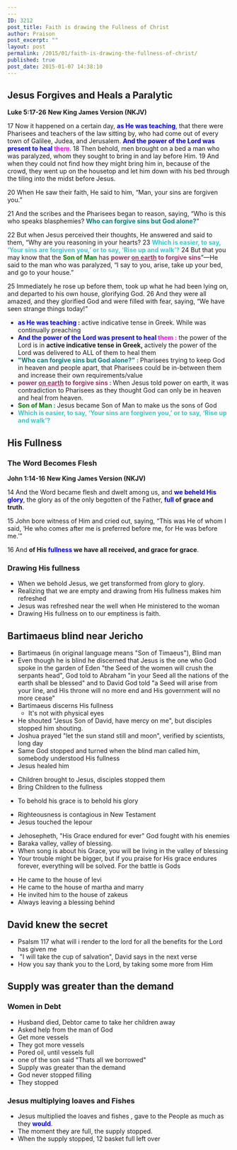 ```yaml
---
---
ID: 3212
post_title: Faith is drawing the Fullness of Christ
author: Praison
post_excerpt: ""
layout: post
permalink: /2015/01/faith-is-drawing-the-fullness-of-christ/
published: true
post_date: 2015-01-07 14:38:10
---
```

<h2>Jesus Forgives and Heals a Paralytic</h2>
<strong>Luke 5:17-26</strong>
<strong> New King James Version (NKJV)</strong>

17 Now it happened on a certain day, <span style="color: #0000ff;"><strong>as He was teaching</strong></span>, that there were Pharisees and teachers of the law sitting by, who had come out of every town of Galilee, Judea, and Jerusalem. <span style="color: #0000ff;"><strong>And the power of the Lord was present to heal <span style="color: #ff00ff;">them</span></strong></span>. 18 Then behold, men brought on a bed a man who was paralyzed, whom they sought to bring in and lay before Him. 19 And when they could not find how they might bring him in, because of the crowd, they went up on the housetop and let him down with his bed through the tiling into the midst before Jesus.

20 When He saw their faith, He said to him, “Man, your sins are forgiven you.”

21 And the scribes and the Pharisees began to reason, saying, “Who is this who speaks blasphemies? <span style="color: #008080;"><strong>Who can forgive sins but God alone?</strong></span>”

22 But when Jesus perceived their thoughts, He answered and said to them, “Why are you reasoning in your hearts? 23 <strong><span style="color: #33cccc;">Which is easier, to say, ‘Your sins are forgiven you,’ or to say, ‘Rise up and walk’?</span></strong> 24 But that you may know that the <span style="color: #008000;"><strong>Son of Man</strong></span> has <span style="color: #993366;"><strong>power <span style="text-decoration: underline;">on earth</span> to forgive sins</strong></span>”—He said to the man who was paralyzed, “I say to you, arise, take up your bed, and go to your house.”

25 Immediately he rose up before them, took up what he had been lying on, and departed to his own house, glorifying God. 26 And they were all amazed, and they glorified God and were filled with fear, saying, “We have seen strange things today!”
<ul>
	<li><strong><span style="color: #0000ff;">as He was teaching</span> : </strong>active indicative tense in Greek. While was continually preaching</li>
	<li><strong><span style="color: #0000ff;">And the power of the Lord was present to heal</span> <span style="color: #ff00ff;">them :</span></strong> the power of the Lord is in <strong>active indicative tense in Greek, </strong>actively the power of the Lord was delivered to ALL of them to heal them</li>
	<li><strong><span style="color: #008080;">"Who can forgive sins but God alone?" :</span> </strong>Pharisees trying to keep God in heaven and people apart, that Pharisees could be in-between them and increase their own requirements/value</li>
	<li><span style="color: #993366;"><strong>power <span style="text-decoration: underline;">on earth</span> to forgive sins : </strong></span>When Jesus told power on earth, it was contradiction to Pharisees as they thought God can only be in heaven and heal from heaven.</li>
	<li><span style="color: #008000;"><strong>Son of Man : </strong></span>Jesus became Son of Man to make us the sons of God</li>
	<li><span style="color: #33cccc;"><strong>Which is easier, to say, ‘Your sins are forgiven you,’ or to say, ‘Rise up and walk’?</strong></span></li>
</ul>
<h2>His Fullness</h2>
<h3>The Word Becomes Flesh</h3>
<strong>John 1:14-16</strong>
<strong> New King James Version (NKJV)</strong>

14 And the Word became flesh and dwelt among us, and <span style="color: #0000ff;"><strong>we beheld His glory</strong></span>, the glory as of the only begotten of the Father, <strong><span style="color: #0000ff;">full</span> of grace and truth</strong>.

15 John bore witness of Him and cried out, saying, “This was He of whom I said, ‘He who comes after me is preferred before me, for He was before me.’”

16 And <strong>of His <span style="color: #0000ff;">fullness</span> we have all received, and grace for grace</strong>.
<h3>Drawing His fullness</h3>
<ul>
	<li>When we behold Jesus, we get transformed from glory to glory.</li>
	<li>Realizing that we are empty and drawing from His fullness makes him refreshed</li>
	<li>Jesus was refreshed near the well when He ministered to the woman</li>
	<li>Drawing His fullness on to our emptiness is faith.</li>
</ul>
<h2>Bartimaeus blind near Jericho</h2>
<ul>
	<li>Bartimaeus (in original language means "Son of Timaeus"), Blind man</li>
	<li>Even though he is blind he discerned that Jesus is the one who God spoke in the garden of Eden "the Seed of the women will crush the serpants head", God told to Abraham "in your Seed all the nations of the earth shall be blessed" and to David God told "a Seed will arise from your line, and His throne will no more end and His government will no more cease"</li>
	<li>Bartimaeus discerns His fullness
<ul>
	<li>It's not with physical eyes</li>
</ul>
</li>
	<li>He shouted "Jesus Son of David, have mercy on me", but disciples stopped him shouting.</li>
	<li>Joshua prayed "let the sun stand still and moon", verified by scientists, long day</li>
	<li>Same God stopped and turned when the blind man called him, somebody understood His fullness</li>
	<li>Jesus healed him</li>
</ul>
<ul>
	<li>Children brought to Jesus, disciples stopped them</li>
	<li>Bring Children to the fullness</li>
</ul>
<ul>
	<li>To behold his grace is to behold his glory</li>
</ul>
<ul>
	<li>Righteousness is contagious in New Testament</li>
	<li>Jesus touched the lepour</li>
</ul>
<ul>
	<li>Jehosepheth, "His Grace endured for ever" God fought with his enemies</li>
	<li>Baraka valley, valley of blessing.</li>
	<li>When song is about his Grace, you will be living in the valley of blessing</li>
	<li>Your trouble might be bigger, but if you praise for His grace endures forever, everything will be solved. For the battle is Gods</li>
</ul>
<ul>
	<li>He came to the house of levi</li>
	<li>He came to the house of martha and marry</li>
	<li>He invited him to the house of zakeus</li>
	<li>Always leaving a blessing behind</li>
</ul>
<h2>David knew the secret</h2>
<ul>
	<li>Psalsm 117 what will i render to the lord for all the benefits for the Lord has given me</li>
	<li> "I will take the cup of salvation", David says in the next verse</li>
	<li>How you say thank you to the Lord, by taking some more from Him</li>
</ul>
<h2>Supply was greater than the demand</h2>
<h3>Women in Debt</h3>
<ul>
	<li>Husband died, Debtor came to take her children away</li>
	<li>Asked help from the man of God</li>
	<li>Get more vessels</li>
	<li>They got more vessels</li>
	<li>Pored oil, until vessels full</li>
	<li>one of the son said "Thats all we borrowed"</li>
	<li>Supply was greater than the demand</li>
	<li>God never stopped filling</li>
	<li>They stopped</li>
</ul>
<h3>Jesus multiplying loaves and Fishes</h3>
<ul>
	<li>Jesus multiplied the loaves and fishes , gave to the People as much as they <span style="color: #0000ff;"><strong>would</strong></span>.</li>
	<li>The moment they are full, the supply stopped.</li>
	<li>When the supply stopped, 12 basket full left over</li>
</ul>